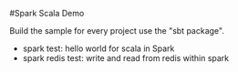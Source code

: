 #Spark Scala Demo

Build the sample for every project use the "sbt package".

- spark test: hello world for scala in Spark
- spark redis test: write and read from redis within spark